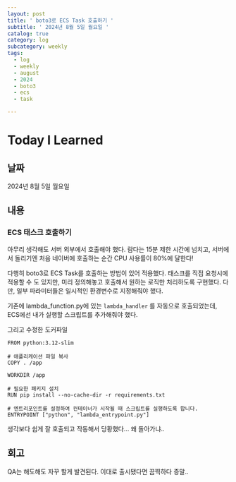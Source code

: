 ```yaml
---
layout: post
title: ' boto3로 ECS Task 호출하기 '
subtitle: ' 2024년 8월 5일 월요일 '
catalog: true
category: log
subcategory: weekly
tags:
  - log
  - weekly
  - august
  - 2024
  - boto3
  - ecs
  - task

---
```


# Today I Learned

## 날짜

2024년 8월 5일 월요일

## 내용

### ECS 태스크 호출하기

아무리 생각해도 서버 외부에서 호출해야 했다. 람다는 15분 제한 시간에 넘치고, 서버에서 돌리기엔 처음 네이버에 호출하는 순간 CPU 사용률이 80%에 달한다!

 다행히 boto3로 ECS Task를 호출하는 방법이 있어 적용했다. 태스크를 직접 요청시에 적용할 수 도 있지만, 미리 정의해놓고 호출해서 원하는 로직만 처리하도록 구현했다. 다만, 일부 파라미터들은 일시적인 환경변수로 지정해줘야 했다.

기존에 lambda_function.py에 있는 `lambda_handler` 를 자동으로 호출되었는데, ECS에선 내가 실행할 스크립트를 추가해줘야 했다.


그리고 수정한 도커파일

```docker
FROM python:3.12-slim

# 애플리케이션 파일 복사
COPY . /app

WORKDIR /app

# 필요한 패키지 설치
RUN pip install --no-cache-dir -r requirements.txt

# 엔트리포인트를 설정하여 컨테이너가 시작될 때 스크립트를 실행하도록 합니다.
ENTRYPOINT ["python", "lambda_entrypoint.py"]
```

생각보다 쉽게 잘 호출되고 작동해서 당황했다… 왜 돌아가냐..

## 회고

QA는 해도해도 자꾸 할게 발견된다. 이대로 출시됐다면 끔찍하다 증말..